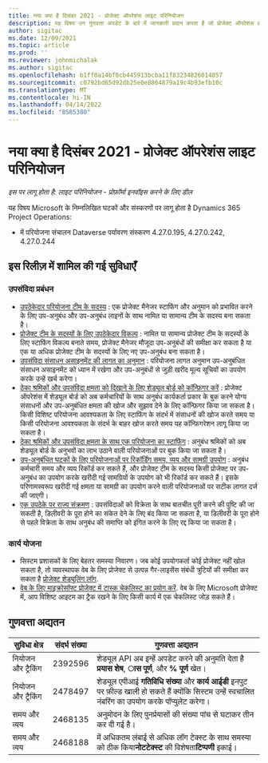 ```yaml
---
title: नया क्या है दिसंबर 2021 - प्रोजेक्ट ऑपरेशंस लाइट परिनियोजन
description: यह विषय उन गुणवत्ता अपडेट के बारे में जानकारी प्रदान करता है जो प्रोजेक्ट ऑपरेशंस लाइट परिनियोजन के दिसंबर 2021 रिलीज़ में उपलब्ध हैं।
author: sigitac
ms.date: 12/09/2021
ms.topic: article
ms.prod: ''
ms.reviewer: johnmichalak
ms.author: sigitac
ms.openlocfilehash: b1ff0a14bf6cb445913bcba11f83234826014857
ms.sourcegitcommit: c0792bd65d92db25e0e8864879a19c4b93efb10c
ms.translationtype: MT
ms.contentlocale: hi-IN
ms.lasthandoff: 04/14/2022
ms.locfileid: "8585380"
---
```

# <a name="whats-new-december-2021---project-operations-lite-deployment"></a>नया क्या है दिसंबर 2021 - प्रोजेक्ट ऑपरेशंस लाइट परिनियोजन

_इस पर लागू होता है: लाइट परिनियोजन - प्रोफ़ॉर्मा इनवॉइस करने के लिए डील_

यह विषय Microsoft के निम्नलिखित घटकों और संस्करणों पर लागू होता है Dynamics 365 Project Operations:

- में परियोजना संचालन Dataverse पर्यावरण संस्करण 4.27.0.195, 4.27.0.242, 4.27.0.244


## <a name="features-included-in-this-release"></a>इस रिलीज़ में शामिल की गई सुविधाएँ

### <a name="subcontract-management"></a>उपसंविदा प्रबंधन 

- [उपठेकेदार परियोजना टीम के सदस्य](../subcontracting/subcontracting-project-team-members.md) : एक प्रोजेक्ट मैनेजर स्टाफिंग और अनुमान को प्रभावित करने के लिए उप-अनुबंध और उप-अनुबंध लाइनों के साथ नामित या सामान्य टीम के सदस्य बना सकता है।
- [प्रोजेक्ट टीम के सदस्यों के लिए उपठेकेदार विकल्प](../subcontracting/subcon-options.md) : नामित या सामान्य प्रोजेक्ट टीम के सदस्यों के लिए स्टाफिंग विकल्प बनाते समय, प्रोजेक्ट मैनेजर मौजूदा उप-अनुबंधों की समीक्षा कर सकता है या एक या अधिक प्रोजेक्ट टीम के सदस्यों के लिए नए उप-अनुबंध बना सकता है। 
- [उपसंविदा संसाधन असाइनमेंट की लागत का अनुमान](../subcontracting/costing-subcon-ra.md) : परियोजना लागत अनुमान उप-अनुबंधित संसाधन असाइनमेंट को ध्यान में रखेगा और उप-अनुबंधों से जुड़ी खरीद मूल्य सूचियों का उपयोग करके उन्हें खर्च करेगा। 
- [ठेका श्रमिकों और उपसंविदा क्षमता को दिखाने के लिए शेड्यूल बोर्ड को कॉन्फ़िगर करें](../subcontracting/configure-sb-subcon.md) : प्रोजेक्ट ऑपरेशंस में शेड्यूल बोर्ड को अब कर्मचारियों के साथ अनुबंध कार्यकर्ता प्रकार के बुक करने योग्य संसाधनों और उप-अनुबंधित क्षमता की खोज और सुझाव देने के लिए कॉन्फ़िगर किया जा सकता है। किसी विशिष्ट परियोजना आवश्यकता के लिए स्टाफिंग के संदर्भ में संसाधनों की खोज करते समय या किसी परियोजना आवश्यकता के संदर्भ के बाहर खोज करते समय यह कॉन्फ़िगरेशन लागू किया जा सकता है।
- [ठेका श्रमिकों और उपसंविदा क्षमता के साथ एक परियोजना का स्टाफिंग](../subcontracting/staffing-cw.md) : अनुबंध श्रमिकों को अब शेड्यूल बोर्ड के अनुभवों का लाभ उठाने वाली परियोजनाओं पर बुक किया जा सकता है।
- [उप-अनुबंधित घटकों के लिए परियोजनाओं पर रिकॉर्डिंग समय, व्यय और सामग्री उपयोग](../subcontracting/recording-subcon-actuals.md) : अनुबंध कर्मचारी समय और व्यय रिकॉर्ड कर सकते हैं, और प्रोजेक्ट टीम के सदस्य किसी प्रोजेक्ट पर उप-अनुबंध का उपयोग करके खरीदी गई सामग्रियों के उपयोग को भी रिकॉर्ड कर सकते हैं। इसके परिणामस्वरूप खरीदी गई क्षमता या सामग्री का उपयोग करने वाली परियोजनाओं पर सटीक लागत दर्ज की जाएगी।
- [एक उपठेके पर राज्य संक्रमण](../subcontracting/subcon-states.md) : उपसंविदाओं को विक्रेता के साथ बातचीत पूरी करने की पुष्टि की जा सकती है, डिलीवरी के पूरा होने का संकेत देने के लिए बंद किया जा सकता है, या डिलीवरी के पूरा होने से पहले विक्रेता के साथ अनुबंध की समाप्ति को इंगित करने के लिए रद्द किया जा सकता है।

### <a name="task-planning"></a>कार्य योजना
- सिस्टम प्रशासकों के लिए बेहतर समस्या निवारण। जब कोई उपयोगकर्ता कोई प्रोजेक्ट नहीं खोल सकता है, तो व्यवस्थापक वेब के लिए प्रोजेक्ट से उत्पन्न गैर-लाइसेंस संबंधी त्रुटियों की समीक्षा कर सकता है [प्रोजेक्ट शेड्यूलिंग लॉग](../../project-management/schedule-api-logs.md).
- [वेब के लिए माइक्रोसॉफ्ट प्रोजेक्ट में टास्क चेकलिस्ट का प्रयोग करें](https://support.microsoft.com/en-us/office/use-task-checklists-in-microsoft-project-for-the-web-c69bcf73-5c75-4ad3-9893-6d6f92360e9c). वेब के लिए Microsoft प्रोजेक्ट में, आप विशिष्ट आइटम का ट्रैक रखने के लिए किसी कार्य में एक चेकलिस्ट जोड़ सकते हैं।

## <a name="quality-updates"></a>गुणवत्ता अद्यतन

| **सुविधा क्षेत्र** | **संदर्भ संख्या** | **गुणवत्ता अद्यतन** |
| --- | --- | --- |
| नियोजन और ट्रैकिंग | 2392596 | शेड्यूल API अब इन्हें अपडेट करने की अनुमति देता है **प्रयास शेष**, **ास पूर्ण**, और **% पूर्ण** खेत। |
| नियोजन और ट्रैकिंग | 2478497 | शेड्यूल एपीआई **गतिविधि संख्या** और **कार्य आईडी** इनपुट पर फ़ील्ड खाली हो सकते हैं क्योंकि सिस्टम उन्हें स्वचालित नंबरिंग का उपयोग करके पॉप्युलेट करेगा।|
| समय और व्यय | 2468135 | अनुमोदन के लिए पुनर्प्रयासों की संख्या पांच से घटाकर तीन कर दी गई है। |
| समय और व्यय | 2468188 | में अधिकतम लंबाई से अधिक लॉग टेक्स्ट के साथ समस्या को ठीक किया**नोटटेक्स्ट** की विशेषता**टिप्पणी** इकाई। |
